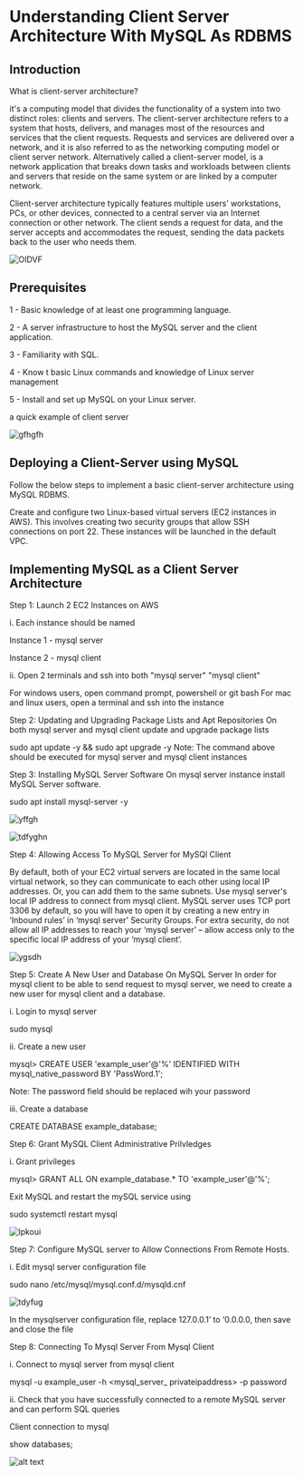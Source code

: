 # Understanding Client Server Architecture With MySQL As RDBMS

## Introduction

 What is client-server architecture?

it's a computing model that divides the functionality of a system into two distinct roles: clients and servers. The client-server architecture refers to a system that hosts, delivers, and manages most of the resources and services that the client requests.    Requests and services are delivered over a network, and it is also referred to as the networking computing model or client server network. Alternatively called a client-server model, is a network application that breaks down tasks and workloads between clients and servers that reside on the same system or are linked by a computer network.

Client-server architecture typically features multiple users’ workstations, PCs, or other devices, connected to a central server via an Internet connection or other network. The client sends a request for data, and the server accepts and accommodates the request, sending the data packets back to the user who needs them. 

![OIDVF](images/client-ser.png)

## Prerequisites

1 - Basic knowledge of at least one programming language.

2 - A server infrastructure to host the MySQL server and the client application.

3 - Familiarity with SQL.

4 - Know t basic Linux commands and knowledge of Linux server management

5 - Install and set up MySQL on your Linux server.

a quick example of client server

![gfhgfh](images/WindowsTerminal_lpFxJqUBF8.png)

## Deploying a Client-Server using MySQL

Follow the below steps to implement a basic client-server architecture using MySQL RDBMS.

Create and configure two Linux-based virtual servers (EC2 instances in AWS). This involves creating two security groups that allow SSH connections on port 22. These instances will be launched in the default VPC. 

## Implementing MySQL as a Client Server Architecture

Step 1: Launch 2 EC2 Instances on AWS

i. Each instance should be named

Instance 1 - mysql server

Instance 2 - mysql client

ii. Open 2 terminals and ssh into both "mysql server" "mysql client"

For windows users, open command prompt, powershell or git bash
For mac and linux users, open a terminal and ssh into the instance

Step 2: Updating and Upgrading Package Lists and Apt Repositories
On both mysql server and mysql client update and upgrade package lists

sudo apt update -y && sudo apt upgrade -y
Note: The command above should be executed for mysql server and mysql client instances

Step 3: Installing MySQL Server Software
On mysql server instance install MySQL Server software.

sudo apt install mysql-server -y

![yffgh](images/mintty_X9RBfbiw17.png)

![tdfyghn](images/mintty_iKav2oO4ho.png)

Step 4: Allowing Access To MySQL Server for MySQl Client

By default, both of your EC2 virtual servers are located in the same local virtual network, so they can communicate to each other using local IP addresses. Or, you can add them to the same subnets.
Use mysql server's local IP address to connect from mysql client. MySQL server uses TCP port 3306 by default, so you will have to open it by creating a new entry in ‘Inbound rules’ in ‘mysql server’ Security Groups. For extra security, do not allow all IP addresses to reach your ‘mysql server’ – allow access only to the specific local IP address of your ‘mysql client’.

![ygsdh](images/msedge_ccpsa4BGZQ.png)

Step 5: Create A New User and Database On MySQL Server In order for mysql client to be able to send request to mysql server, we need to create a new user for mysql client and a database.

i. Login to mysql server

sudo mysql

ii. Create a new user

mysql>  CREATE USER 'example_user'@'%' IDENTIFIED WITH mysql_native_password BY 'PassWord.1';

Note: The password field should be replaced wih your password

iii. Create a database

CREATE DATABASE example_database;

Step 6: Grant MySQL Client Administrative Prilvledges

i. Grant privileges

  mysql> GRANT ALL ON example_database.* TO 'example_user'@'%';

Exit MySQL and restart the mySQL service using

sudo systemctl restart mysql

![lpkoui](images/mintty_t9XXi7ilid.png)

Step 7: Configure MySQL server to Allow Connections From Remote Hosts. 

i. Edit mysql server configuration file

sudo nano /etc/mysql/mysql.conf.d/mysqld.cnf

![tdyfug](images/mintty_DKqJ9NCaaI.png)

In the mysqlserver configuration file, replace 127.0.0.1’ to ‘0.0.0.0, then save and close the file

Step 8: Connecting To Mysql Server From Mysql Client 

i. Connect to mysql server from mysql client

mysql -u example_user -h <mysql_server_ privateipaddress> -p password

ii. Check that you have successfully connected to a remote MySQL server and can perform SQL queries

Client connection to mysql

show databases;

![alt text](images/mintty_iThfrahXtZ.png)








